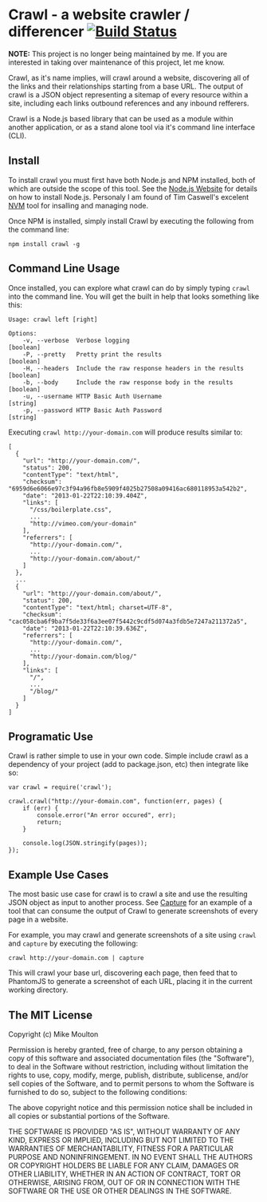 # Crawl - a website crawler / differencer [![Build Status](https://travis-ci.org/mmoulton/crawl.png)](https://travis-ci.org/mmoulton/crawl)

**NOTE:** This project is no longer being maintained by me. If you are interested in taking over maintenance of this project, let me know.

Crawl, as it's name implies, will crawl around a website, discovering all of the links and their relationships starting from a base URL. The output of crawl is a JSON object representing a sitemap of every resource within a site, including each links outbound references and any inbound refferers.

Crawl is a Node.js based library that can be used as a module within another application, or as a stand alone tool via it's command line interface (CLI).

## Install

To install crawl you must first have both Node.js and NPM installed, both of which are outside the scope of this tool. See the [Node.js Website](http://nodejs.org) for details on how to install Node.js. Personaly I am found of Tim Caswell's excelent [NVM](https://github.com/creationix/nvm) tool for insalling and managing node.

Once NPM is installed, simply install Crawl by executing the following from the command line:

	npm install crawl -g


## Command Line Usage

Once installed, you can explore what crawl can do by simply typing `crawl` into the command line. You will get the built in help that looks something like this:

	Usage: crawl left [right]

	Options:
		-v, --verbose  Verbose logging                                  [boolean]
		-P, --pretty   Pretty print the results                         [boolean]
		-H, --headers  Include the raw response headers in the results  [boolean]
		-b, --body     Include the raw response body in the results     [boolean]
		-u, --username HTTP Basic Auth Username                         [string]
		-p, --password HTTP Basic Auth Password                         [string]

Executing `crawl http://your-domain.com` will produce results similar to:

	[
	  {
	    "url": "http://your-domain.com/",
	    "status": 200,
	    "contentType": "text/html",
	    "checksum": "6959d6e6066e97c3f94a96fb8e5909f4025b27508a09416ac680118953a542b2",
	    "date": "2013-01-22T22:10:39.404Z",
	    "links": [
	      "/css/boilerplate.css",
	      ...
	      "http://vimeo.com/your-domain"
	    ],
	    "referrers": [
	      "http://your-domain.com/",
	      ...
	      "http://your-domain.com/about/"
	    ]
	  },
	  ...
	  {
	    "url": "http://your-domain.com/about/",
	    "status": 200,
	    "contentType": "text/html; charset=UTF-8",
	    "checksum": "cac058cba6f9ba7f5de33f6a3ee07f5442c9cdf5d074a3fdb5e7247a211372a5",
	    "date": "2013-01-22T22:10:39.636Z",
	    "referrers": [
	      "http://your-domain.com/",
	      ...
	      "http://your-domain.com/blog/"
	    ],
	    "links": [
	      "/",
	      ...
	      "/blog/"
	    ]
	  }
	]

## Programatic Use

Crawl is rather simple to use in your own code. Simple include crawl as a dependency of your project (add to package.json, etc) then integrate like so:

	var crawl = require('crawl');

	crawl.crawl("http://your-domain.com", function(err, pages) {
		if (err) {
			console.error("An error occured", err);
			return;
		}

		console.log(JSON.stringify(pages));
	});

## Example Use Cases

The most basic use case for crawl is to crawl a site and use the resulting JSON object as input to another process. See [Capture](http://github.com/mmoulton/capture) for an example of a tool that can consume the output of Crawl to generate screenshots of every page in a website.

For example, you may crawl and generate screenshots of a site using `crawl` and `capture` by executing the following:

	crawl http://your-domain.com | capture

This will crawl your base url, discovering each page, then feed that to PhantomJS to generate a screenshot of each URL, placing it in the current working directory.

## The MIT License

Copyright (c) Mike Moulton

Permission is hereby granted, free of charge, to any person obtaining a copy of this software and associated documentation files (the "Software"), to deal in the Software without restriction, including without limitation the rights to use, copy, modify, merge, publish, distribute, sublicense, and/or sell copies of the Software, and to permit persons to whom the Software is furnished to do so, subject to the following conditions:

The above copyright notice and this permission notice shall be included in all copies or substantial portions of the Software.

THE SOFTWARE IS PROVIDED "AS IS", WITHOUT WARRANTY OF ANY KIND, EXPRESS OR IMPLIED, INCLUDING BUT NOT LIMITED TO THE WARRANTIES OF MERCHANTABILITY, FITNESS FOR A PARTICULAR PURPOSE AND NONINFRINGEMENT. IN NO EVENT SHALL THE AUTHORS OR COPYRIGHT HOLDERS BE LIABLE FOR ANY CLAIM, DAMAGES OR OTHER LIABILITY, WHETHER IN AN ACTION OF CONTRACT, TORT OR OTHERWISE, ARISING FROM, OUT OF OR IN CONNECTION WITH THE SOFTWARE OR THE USE OR OTHER DEALINGS IN THE SOFTWARE.
